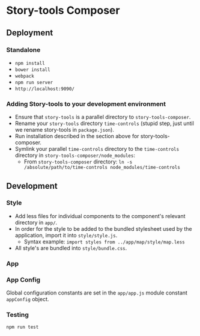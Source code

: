 # Story-tools Composer

## Deployment

### Standalone
- `npm install`
- `bower install`
- `webpack`
- `npm run server`
- `http://localhost:9090/`

### Adding Story-tools to your development environment
- Ensure that `story-tools` is a parallel directory to `story-tools-composer`.
- Rename your `story-tools` directory `time-controls` (stupid step, just until we rename story-tools in `package.json`).
- Run installation described in the section above for story-tools-composer.
- Symlink your parallel `time-controls` directory to the `time-controls` directory in `story-tools-composer/node_modules`:
  - From `story-tools-composer` directory: `ln -s /absolute/path/to/time-controls node_modules/time-controls`

## Development
### Style
- Add less files for individual components to the component's relevant directory in `app/`.
- In order for the style to be added to the bundled stylesheet used by the application, import it into `style/style.js`.
  - Syntax example: `import styles from ../app/map/style/map.less`
- All style's are bundled into `style/bundle.css`.

### App

### App Config
Global configuration constants are set in the `app/app.js` module constant `appConfig` object.

### Testing
`npm run test`
